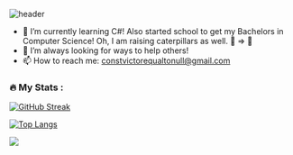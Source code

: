 ![header](https://capsule-render.vercel.app/api?height=400&text=Victor%20Flores!&desc=Welcome%20to%20my%20profile!&fontColor=eefe27&color=000)
 
- 🌱 I’m currently learning C#! Also started school to get my Bachelors in Computer Science! Oh, I am raising caterpillars as well. 🐛 => 🦋
- 🤔 I’m always looking for ways to help others!
- 📫 How to reach me: constvictorequaltonull@gmail.com


### :fire: My Stats :
[![GitHub Streak](http://github-readme-streak-stats.herokuapp.com?user=Miklo1775&theme=dark&background=000000)](https://git.io/streak-stats)

[![Top Langs](https://github-readme-stats.vercel.app/api/top-langs/?username=Miklo1775&layout=compact&theme=vision-friendly-dark)](https://github.com/anuraghazra/github-readme-stats)

![](https://komarev.com/ghpvc/?username=Miklo1775)
